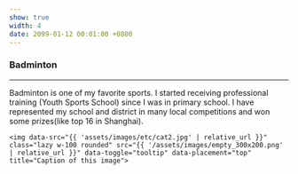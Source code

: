 ```yaml
---
show: true
width: 4
date: 2099-01-12 00:01:00 +0800
---
```


<div class="p-4">
    <h3>Badminton</h3>
    <hr />
    <p>
        Badminton is one of my favorite sports. I started receiving professional training (Youth Sports School) since I was in primary school. I have represented my school and district in many local competitions and won some prizes(like top 16 in Shanghai).
    </p>
    
    <img data-src="{{ 'assets/images/etc/cat2.jpg' | relative_url }}" class="lazy w-100 rounded" src="{{ '/assets/images/empty_300x200.png' | relative_url }}" data-toggle="tooltip" data-placement="top" title="Caption of this image">
</div>

